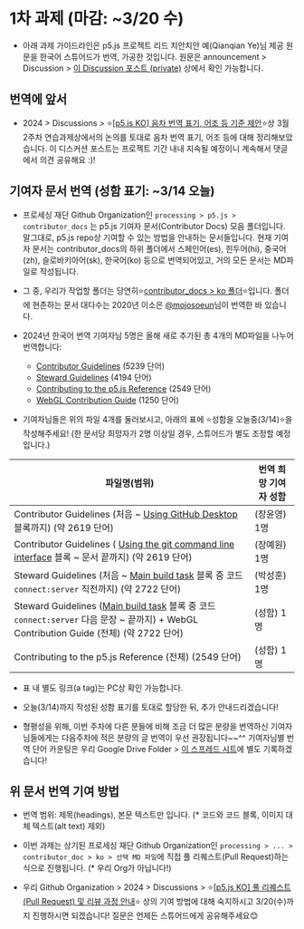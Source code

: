 # 1차 과제 (마감: ~3/20 수)

* 아래 과제 가이드라인은 p5.js 프로젝트 리드 치안치안 예(Qianqian Ye)님 제공 원문을 한국어 스튜어드가 번역, 가공한 것입니다. 원문은 announcement > Discussion > [이 Discussion 포스트 (private)](https://github.com/orgs/p5-js-KO-Translation/discussions/6) 상에서 확인 가능합니다.

## 번역에 앞서

* 2024 > Discussions > ⭐[[p5.js KO] 음차 번역 표기, 어조 등 기준 제안](https://github.com/p5-js-KO-Translation/2024/discussions/6)⭐상 3월 2주차 연습과제상에서의 논의를 토대로 음차 번역 표기, 어조 등에 대해 정리해보았습니다. 이 디스커션 포스트는 프로젝트 기간 내내 지속될 예정이니 계속해서 댓글에서 의견 공유해요 :)!


## 기여자 문서 번역 (성함 표기: ~3/14 오늘)

* 프로세싱 재단 Github Organization인 `processing > p5.js > contributor_docs` 는 p5.js 기여자 문서(Contributor Docs) 모음 폴더입니다. 말그대로, p5.js repo상 기여할 수 있는 방법을 안내하는 문서들입니다. 현재 기여자 문서는 contributor_docs의 하위 폴더에서 스페인어(es), 힌두어(hi), 중국어(zh), 슬로바키아어(sk), 한국어(ko) 등으로 번역되어있고, 거의 모든 문서는 MD파일로 작성됩니다.
  
* 그 중, 우리가 작업할 폴더는 당연히⭐[contributor_docs > ko 폴더](https://github.com/processing/p5.js/tree/main/contributor_docs/ko)⭐입니다. 폴더에 현존하는 문서 대다수는 2020년 이소은 [@mojosoeun](https://github.com/mojosoeun)님이 번역한 바 있습니다. 

* 2024년 한국어 번역 기여자님 5명은 올해 새로 추가된 총 4개의 MD파일을 나누어 번역합니다:
  * [Contributor Guidelines](https://github.com/processing/p5.js/blob/main/contributor_docs/ko/contributor_guidelines.md) (5239 단어)
  * [Steward Guidelines](https://github.com/processing/p5.js/blob/main/contributor_docs/ko/steward_guidelines.md) (4194 단어)
  * [Contributing to the p5.js Reference](https://github.com/processing/p5.js/blob/main/contributor_docs/ko/contributing_to_the_p5.js_reference.md) (2549 단어)
  * [WebGL Contribution Guide](https://github.com/processing/p5.js/blob/main/contributor_docs/ko/webgl_contribution_guide.md)  (1250 단어)

* 기여자님들은 위의 파일 4개를 둘러보시고, 아래의 표에 ⭐성함을 오늘중(3/14)⭐을 작성해주세요! (한 문서당 희망자가 2명 이상일 경우, 스튜어드가 별도 조정할 예정입니다.)
  
|파일명(범위)| 번역 희망 기여자 성함 |
|---------|---|
|Contributor Guidelines (처음 ~ [Using GitHub Desktop](https://github.com/processing/p5.js/blob/main/contributor_docs/ko/contributor_guidelines.md#using-github-desktop) 블록까지) (약 2619 단어)| (장윤영) 1명       |
|Contributor Guidelines ( [Using the git command line interface](https://github.com/processing/p5.js/blob/main/contributor_docs/ko/contributor_guidelines.md#using-the-git-command-line-interface) 블록 ~ 문서 끝까지) (약 2619 단어)| (장예원) 1명      |
|Steward Guidelines (처음 ~ [Main build task](https://github.com/processing/p5.js/blob/main/contributor_docs/ko/steward_guidelines.md#main-build-task) 블록 중 코드 `connect:server` 직전까지) (약 2722 단어)| (박성훈) 1명      |
|Steward Guidelines ([Main build task](https://github.com/processing/p5.js/blob/main/contributor_docs/ko/steward_guidelines.md#main-build-task) 블록 중 코드 `connect:server` 다음 문장 ~ 끝까지) + WebGL Contribution Guide (전체) (약 2722 단어)| (성함) 1명    |
|Contributing to the p5.js Reference (전체) (2549 단어)| (성함) 1명    |

* 표 내 별도 링크(a tag)는 PC상 확인 가능합니다.

* 오늘(3/14)까지 작성된 성함 표기를 토대로 할당한 뒤, 추가 안내드리겠습니다!
  
* 형평성을 위해, 이번 주차에 다른 분들에 비해 조금 더 많은 분량을 번역하신 기여자님들에게는 다음주차에 적은 분량의 글 번역이 우선 권장됩니다~~^^ 기여자님별 번역 단어 카운팅은 우리 Google Drive Folder > [이 스프레드 시트](https://docs.google.com/spreadsheets/d/1ZOFNFKoJa8uLTPz2se3VxikT9q735q3U3-rxGlMkZjo/edit#gid=0)에 별도 기록하겠습니다!  

## 위 문서 번역 기여 방법

* 번역 범위: 제목(headings), 본문 텍스트만 입니다. (* 코드와 코드 블록, 이미지 대체 텍스트(alt text) 제외)

* 이번 과제는 상기된 프로세싱 재단 Github Organization인 `processing > ... > contributor_doc > ko > 선택 MD 파일`에 직접 풀 리퀘스트(Pull Request)하는 식으로 진행됩니다. (* 우리 Org가 아닙니다!)

* 우리 Github Organization > 2024 > Discussions > ⭐[[p5.js KO] 풀 리퀘스트(Pull Request) 및 리뷰 과정 안내](https://github.com/p5-js-KO-Translation/2024/discussions/7)⭐ 상의 기여 방법에 대해 숙지하시고 3/20(수)까지 진행하시면 되겠습니다! 질문은 언제든 스튜어드에게 공유해주세요😊
